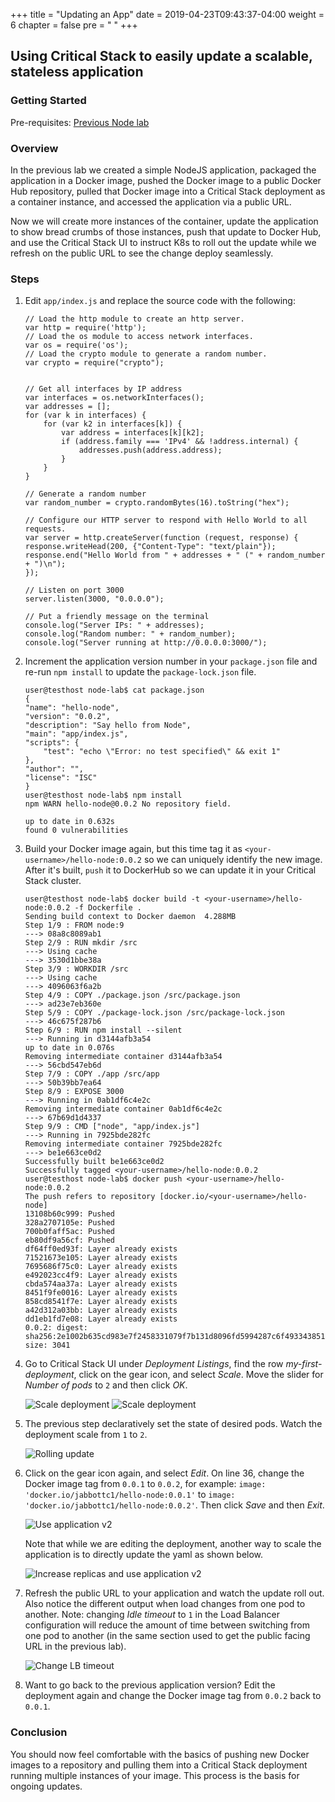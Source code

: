 +++
title = "Updating an App"
date = 2019-04-23T09:43:37-04:00
weight = 6
chapter = false
pre = "<i class='fab fa-node'></i> "
+++

## Using Critical Stack to easily update a scalable, stateless application
### Getting Started
Pre-requisites:  [Previous Node lab](../deploystateless)

### Overview
In the previous lab we created a simple NodeJS application,
packaged the application in a Docker image,
pushed the Docker image to a public Docker Hub repository,
pulled that Docker image into a Critical Stack deployment as a container instance,
and accessed the application via a public URL.

Now we will create more instances of the container,
update the application to show bread crumbs of those instances,
push that update to Docker Hub,
and use the Critical Stack UI to instruct K8s to roll out the update while we refresh on the public URL to see the change deploy seamlessly.

### Steps
1. Edit `app/index.js` and replace the source code with the following:
    ```
    // Load the http module to create an http server.
    var http = require('http');
    // Load the os module to access network interfaces.
    var os = require('os');
    // Load the crypto module to generate a random number.
    var crypto = require("crypto");


    // Get all interfaces by IP address
    var interfaces = os.networkInterfaces();
    var addresses = [];
    for (var k in interfaces) {
        for (var k2 in interfaces[k]) {
            var address = interfaces[k][k2];
            if (address.family === 'IPv4' && !address.internal) {
                addresses.push(address.address);
            }
        }
    }

    // Generate a random number
    var random_number = crypto.randomBytes(16).toString("hex");

    // Configure our HTTP server to respond with Hello World to all requests.
    var server = http.createServer(function (request, response) {
    response.writeHead(200, {"Content-Type": "text/plain"});
    response.end("Hello World from " + addresses + " (" + random_number + ")\n");
    });

    // Listen on port 3000
    server.listen(3000, "0.0.0.0");

    // Put a friendly message on the terminal
    console.log("Server IPs: " + addresses);
    console.log("Random number: " + random_number);
    console.log("Server running at http://0.0.0.0:3000/");
    ```

1. Increment the application version number in your `package.json` file and re-run `npm install` to update the `package-lock.json` file.

    ```console
    user@testhost node-lab$ cat package.json
    {
    "name": "hello-node",
    "version": "0.0.2",
    "description": "Say hello from Node",
    "main": "app/index.js",
    "scripts": {
        "test": "echo \"Error: no test specified\" && exit 1"
    },
    "author": "",
    "license": "ISC"
    }
    user@testhost node-lab$ npm install
    npm WARN hello-node@0.0.2 No repository field.

    up to date in 0.632s
    found 0 vulnerabilities
    ```

1. Build your Docker image again, but this time tag it as `<your-username>/hello-node:0.0.2` so we can uniquely identify the new image. After it's built, `push` it to DockerHub so we can update it in your Critical Stack cluster.

    ```console
    user@testhost node-lab$ docker build -t <your-username>/hello-node:0.0.2 -f Dockerfile .
    Sending build context to Docker daemon  4.288MB
    Step 1/9 : FROM node:9
    ---> 08a8c8089ab1
    Step 2/9 : RUN mkdir /src
    ---> Using cache
    ---> 3530d1bbe38a
    Step 3/9 : WORKDIR /src
    ---> Using cache
    ---> 4096063f6a2b
    Step 4/9 : COPY ./package.json /src/package.json
    ---> ad23e7eb360e
    Step 5/9 : COPY ./package-lock.json /src/package-lock.json
    ---> 46c675f287b6
    Step 6/9 : RUN npm install --silent
    ---> Running in d3144afb3a54
    up to date in 0.076s
    Removing intermediate container d3144afb3a54
    ---> 56cbd547eb6d
    Step 7/9 : COPY ./app /src/app
    ---> 50b39bb7ea64
    Step 8/9 : EXPOSE 3000
    ---> Running in 0ab1df6c4e2c
    Removing intermediate container 0ab1df6c4e2c
    ---> 67b69d1d4337
    Step 9/9 : CMD ["node", "app/index.js"]
    ---> Running in 7925bde282fc
    Removing intermediate container 7925bde282fc
    ---> be1e663ce0d2
    Successfully built be1e663ce0d2
    Successfully tagged <your-username>/hello-node:0.0.2
    user@testhost node-lab$ docker push <your-username>/hello-node:0.0.2
    The push refers to repository [docker.io/<your-username>/hello-node]
    13108b60c999: Pushed
    328a2707105e: Pushed
    700b0faff5ac: Pushed
    eb80df9a56cf: Pushed
    df64ff0ed93f: Layer already exists
    71521673e105: Layer already exists
    7695686f75c0: Layer already exists
    e492023cc4f9: Layer already exists
    cbda574aa37a: Layer already exists
    8451f9fe0016: Layer already exists
    858cd8541f7e: Layer already exists
    a42d312a03bb: Layer already exists
    dd1eb1fd7e08: Layer already exists
    0.0.2: digest: sha256:2e1002b635cd983e7f2458331079f7b131d8096fd5994287c6f4933438513367 size: 3041
    ```

1. Go to Critical Stack UI under *Deployment Listings*, find the row *my-first-deployment*, click on the gear icon, and select *Scale*.  Move the slider for *Number of pods* to `2` and then click *OK*.

    ![Scale deployment](../../../images/featurelabs/node/ScaleDeployment1.png "Scale deployment")
    ![Scale deployment](../../../images/featurelabs/node/ScaleDeployment2.png "Scale deployment")

1. The previous step declaratively set the state of desired pods. Watch the deployment scale from `1` to `2`.

    ![Rolling update](../../../images/featurelabs/node/RollingUpdate.png "Rolling update")

1. Click on the gear icon again, and select *Edit*.  On line 36, change the Docker image tag from `0.0.1` to `0.0.2`, for example: `image: 'docker.io/jabbottc1/hello-node:0.0.1'` to `image: 'docker.io/jabbottc1/hello-node:0.0.2'`.  Then click *Save* and then *Exit*.

    ![Use application v2](../../../images/featurelabs/node/UseApplicationv2.png "Use application v2")

    Note that while we are editing the deployment, another way to scale the application is to directly update the yaml as shown below.

    ![Increase replicas and use application v2](../../../images/featurelabs/node/IncreaseReplicasAndUseApplicationv2.png "Increase replicas and use application v2")

1. Refresh the public URL to your application and watch the update roll out.  Also notice the different output when load changes from one pod to another.  Note: changing *Idle timeout* to `1` in the Load Balancer configuration will reduce the amount of time between switching from one pod to another (in the same section used to get the public facing URL in the previous lab).

    ![Change LB timeout](../../../images/featurelabs/node/ChangingLBTimeout.png "Change LB timeout")

1. Want to go back to the previous application version?  Edit the deployment again and change the Docker image tag from `0.0.2` back to `0.0.1`.

### Conclusion
You should now feel comfortable with the basics of pushing new Docker images to a repository and pulling them into a Critical Stack deployment running multiple instances of your image.  This process is the basis for ongoing updates.
